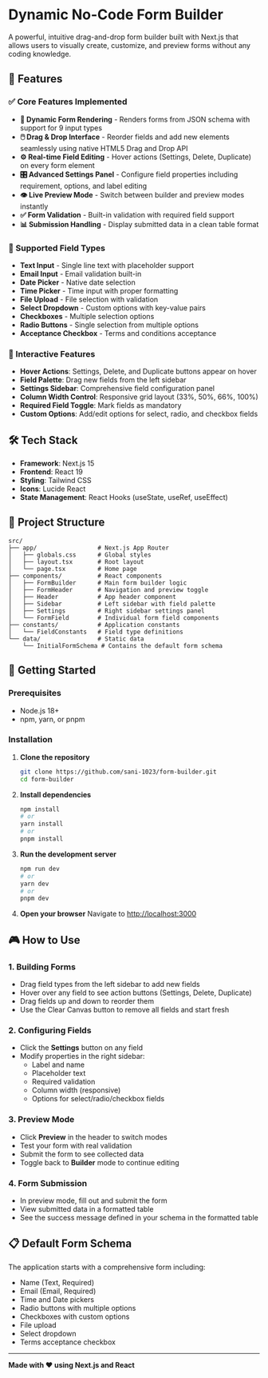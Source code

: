 # Dynamic No-Code Form Builder

A powerful, intuitive drag-and-drop form builder built with Next.js that allows users to visually create, customize, and preview forms without any coding knowledge.

## 🚀 Features

### ✅ Core Features Implemented
- **🎨 Dynamic Form Rendering** - Renders forms from JSON schema with support for 9 input types
- **🖱️ Drag & Drop Interface** - Reorder fields and add new elements seamlessly using native HTML5 Drag and Drop API
- **⚙️ Real-time Field Editing** - Hover actions (Settings, Delete, Duplicate) on every form element
- **🎛️ Advanced Settings Panel** - Configure field properties including requirement, options, and label editing
- **👁️ Live Preview Mode** - Switch between builder and preview modes instantly
- **✅ Form Validation** - Built-in validation with required field support
- **📊 Submission Handling** - Display submitted data in a clean table format

### 🔧 Supported Field Types
- **Text Input** - Single line text with placeholder support
- **Email Input** - Email validation built-in
- **Date Picker** - Native date selection
- **Time Picker** - Time input with proper formatting
- **File Upload** - File selection with validation
- **Select Dropdown** - Custom options with key-value pairs
- **Checkboxes** - Multiple selection options
- **Radio Buttons** - Single selection from multiple options
- **Acceptance Checkbox** - Terms and conditions acceptance

### 🎯 Interactive Features
- **Hover Actions**: Settings, Delete, and Duplicate buttons appear on hover
- **Field Palette**: Drag new fields from the left sidebar
- **Settings Sidebar**: Comprehensive field configuration panel
- **Column Width Control**: Responsive grid layout (33%, 50%, 66%, 100%)
- **Required Field Toggle**: Mark fields as mandatory
- **Custom Options**: Add/edit options for select, radio, and checkbox fields

## 🛠️ Tech Stack

- **Framework**: Next.js 15 
- **Frontend**: React 19 
- **Styling**: Tailwind CSS
- **Icons**: Lucide React
- **State Management**: React Hooks (useState, useRef, useEffect)

## 📁 Project Structure

```
src/
├── app/                 # Next.js App Router
│   ├── globals.css      # Global styles
│   ├── layout.tsx       # Root layout
│   └── page.tsx         # Home page
├── components/          # React components
│   ├── FormBuilder      # Main form builder logic
│   ├── FormHeader       # Navigation and preview toggle
│   ├── Header           # App header component
│   ├── Sidebar          # Left sidebar with field palette
│   ├── Settings         # Right sidebar settings panel
│   └── FormField        # Individual form field components
├── constants/           # Application constants
│   └── FieldConstants   # Field type definitions
└── data/                # Static data
    └── InitialFormSchema # Contains the default form schema
```

## 🚀 Getting Started

### Prerequisites
- Node.js 18+ 
- npm, yarn, or pnpm

### Installation

1. **Clone the repository**
   ```bash
   git clone https://github.com/sani-1023/form-builder.git
   cd form-builder
   ```

2. **Install dependencies**
   ```bash
   npm install
   # or
   yarn install
   # or
   pnpm install
   ```

3. **Run the development server**
   ```bash
   npm run dev
   # or
   yarn dev
   # or
   pnpm dev
   ```

4. **Open your browser**
   Navigate to [http://localhost:3000](http://localhost:3000)

## 🎮 How to Use

### 1. **Building Forms**
- Drag field types from the left sidebar to add new fields
- Hover over any field to see action buttons (Settings, Delete, Duplicate)
- Drag fields up and down to reorder them
- Use the Clear Canvas button to remove all fields and start fresh

### 2. **Configuring Fields**
- Click the **Settings** button on any field
- Modify properties in the right sidebar:
  - Label and name
  - Placeholder text
  - Required validation
  - Column width (responsive)
  - Options for select/radio/checkbox fields

### 3. **Preview Mode**
- Click **Preview** in the header to switch modes
- Test your form with real validation
- Submit the form to see collected data
- Toggle back to **Builder** mode to continue editing

### 4. **Form Submission**
- In preview mode, fill out and submit the form
- View submitted data in a formatted table
- See the success message defined in your schema in the formatted table

## 📋 Default Form Schema

The application starts with a comprehensive form including:
- Name (Text, Required)
- Email (Email, Required)  
- Time and Date pickers
- Radio buttons with multiple options
- Checkboxes with custom options
- File upload
- Select dropdown
- Terms acceptance checkbox

---

**Made with ❤️ using Next.js and React**
